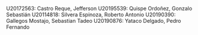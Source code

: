 U20172563: Castro Reque, Jefferson
U20195539: Quispe Ordoñez, Gonzalo Sebastián
U20114818: Silvera Espinoza, Roberto Antonio
U20190390: Gallegos Mostajo, Sebastian Tadeo
U20190876: Yataco Delgado, Pedro Fernando
